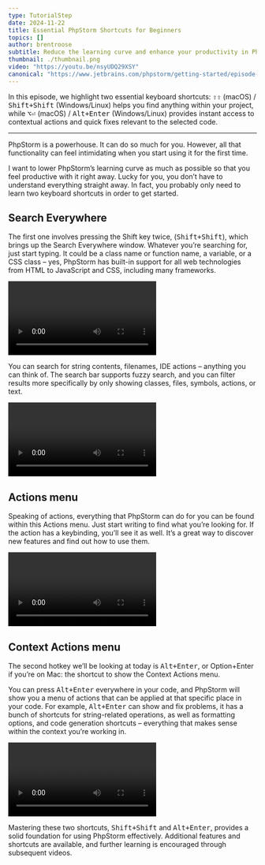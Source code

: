 ```yaml
---
type: TutorialStep
date: 2024-11-22
title: Essential PhpStorm Shortcuts for Beginners
topics: []
author: brentroose
subtitle: Reduce the learning curve and enhance your productivity in PhpStorm from day one.
thumbnail: ./thumbnail.png
video: "https://youtu.be/nsyUDQ29XSY"
canonical: "https://www.jetbrains.com/phpstorm/getting-started/episode-1/"
---
```


In this episode, we highlight two essential keyboard shortcuts: <kbd>⇧⇧</kbd> (macOS) / <kbd>Shift+Shift</kbd> (Windows/Linux) helps you find anything within your project, while <kbd>⌥⏎</kbd> (macOS) / <kbd>Alt+Enter</kbd> (Windows/Linux) provides instant access to contextual actions and quick fixes relevant to the selected code.

---

PhpStorm is a powerhouse. It can do so much for you. However, all that functionality can feel intimidating when you start using it for the first time.

I want to lower PhpStorm’s learning curve as much as possible so that you feel productive with it right away. Lucky for you, you don’t have to understand everything straight away. In fact, you probably only need to learn two keyboard shortcuts in order to get started.

## Search Everywhere

The first one involves pressing the Shift key twice, (<kbd>Shift+Shift</kbd>), which brings up the Search Everywhere window. Whatever you’re searching for, just start typing. It could be a class name or function name, a variable, or a CSS class – yes, PhpStorm has built-in support for all web technologies from HTML to JavaScript and CSS, including many frameworks.

![](../e1-shift-shift.webm)

You can search for string contents, filenames, IDE actions – anything you can think of. The search bar supports fuzzy search, and you can filter results more specifically by only showing classes, files, symbols, actions, or text.

![](../e1-string-contents.webm)

## Actions menu

Speaking of actions, everything that PhpStorm can do for you can be found within this Actions menu. Just start writing to find what you’re looking for. If the action has a keybinding, you’ll see it as well. It’s a great way to discover new features and find out how to use them.

![](../e1-actions-menu.webm)

## Context Actions menu

The second hotkey we’ll be looking at today is <kbd>Alt+Enter</kbd>, or Option+Enter if you’re on Mac: the shortcut to show the Context Actions menu.

You can press <kbd>Alt+Enter</kbd> everywhere in your code, and PhpStorm will show you a menu of actions that can be applied at that specific place in your code. For example, <kbd>Alt+Enter</kbd> can show and fix problems, it has a bunch of shortcuts for string-related operations, as well as formatting options, and code generation shortcuts – everything that makes sense within the context you’re working in.

![](../e1-alt-enter.webm)

Mastering these two shortcuts, <kbd>Shift+Shift</kbd> and <kbd>Alt+Enter</kbd>, provides a solid foundation for using PhpStorm effectively. Additional features and shortcuts are available, and further learning is encouraged through subsequent videos.
